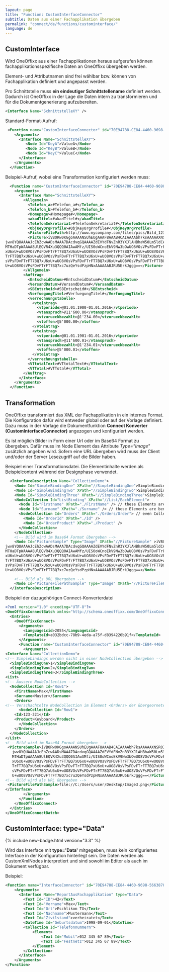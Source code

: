 ```yaml
---
layout: page
title: "Function: CustomInterfaceConnector"
subtitle: Daten aus einer Fachapplikation übergeben
permalink: "connect/de/functions/custominterface/"
language: de
---
```


## CustomInterface

Wird OneOffixx aus einer Fachapplikationen heraus aufgerufen können fachapplikationsspezifische Daten an OneOffixx übergeben werden.

Element- und Attributnamen sind frei wählbar bzw. können von Fachapplikation definiert und angepasst werden. 

Pro Schnittstelle muss __ein eindeutiger Schnittstellename__ definiert werden. Dadurch ist OneOffixx in der Lage die Daten intern zu transformieren und für die Dokumentgenerierung aufzubereiten.

```xml
<Interface Name="SchnittstelleXY" />
```
Standard-Format-Aufruf:

```xml
 <Function name="CustomInterfaceConnector" id="70E94788-CE84-4460-9698-5663878A295B">
    <Arguments>
      <Interface Name="SchnittstelleXY">
         <Node Id="KeyA">ValueA</Node>
         <Node Id="KeyB">ValueB</Node>
         <Node Id="KeyC">ValueC</Node>
      </Interface>
    </Arguments>
  </Function>
```

Beispiel-Aufruf, wobei eine Transformation konfiguriert werden muss:

```xml
  <Function name="CustomInterfaceConnector" id="70E94788-CE84-4460-9698-5663878A295B">
    <Arguments>
      <Interface Name="SchnittstelleXY"> 
        <Allgemein>
          <Telefon_a>#Telefon_a#</Telefon_a>
          <Telefon_b>#Telefon_b#</Telefon_b>
          <Homepage>#Homepage#</Homepage>
          <akadTitel>#akadTitel#</akadTitel>
          <TelefonSekretariat>#TelefonSekretariat#</TelefonSekretariat>
          <ObjKeyOrgProfile>#ObjKeyOrgProfile#</ObjKeyOrgProfile>
          <PictureFilePath>http://www.mycompany.com/files/pics/Bild_1234.jpg</PictureFilePath>
          <Picture>iVBORw0KGgoAAAANSUhEUgAAAF8AAAB4CAIAAAAbh7ksAAAAAXNSR0IArs4c6QAAAARnQU1BAACx
jwv8YQUAAAAJcEhZcwAADsMAAA7DAcdvqGQAAAAZdEVYdFNvZnR3YXJlAHBhaW50Lm5ldCA0LjAu
MTHaDTpWAAAA8UlEQVR4Xu3QQQ0AIAwAMfz/UIS0oWCnoEkV9Nw3bOwUO8VOsVPsFDvFTrFT7BQ7
xU6xU+wUO8VOsVPsFDvFTrFT7BQ7xU6xU+wUO8VOsVPsFDvFTrFT7BQ7xU6xU+wUO8VOsVPsFDvF
TrFT7BQ7xU6xU+wUO8VOsVPsFDvFTrFT7BQ7xU6xU+wUO8VOsVPsFDvFTrFT7BQ7xU6xU+wUO8VO
sVPsFDvFTrFT7BQ7xU6xU+wUO8VOsVPsFDvFTrFT7BQ7xU6xU+wUO8VOsVPsFDvFTrFT7BQ7xU6x
U+wUO8VOsVPsFDvFTrFT7BQ7xc7uzQeYsdPzpHNxAAAAAABJRU5ErkJggg==</Picture>
        </Allgemein>
        <Auftrag>
          <EntscheidDatum>#EntscheidDatum#</EntscheidDatum>
          <VersandDatum>#VersandDatum#</VersandDatum>
          <SBEntscheid>#SBEntscheid#</SBEntscheid>
          <VerfuegungTitel>#VerfuegungTitel#</VerfuegungTitel>
          <verrechnungstabelle>
            <vteintrag>
              <vtperiode>@01.01.1900-01.01.2016</vtperiode>
              <vtanspruch>@11'600.00</vtanspruch>
              <vtzurueckbezahlt>@1'234.00</vtzurueckbezahlt>
              <vtoffen>@5'000.00</vtoffen>
            </vteintrag>
            <vteintrag>
              <vtperiode>@01.01.1901-01.01.2016</vtperiode>
              <vtanspruch>@11'600.01</vtanspruch>
              <vtzurueckbezahlt>@1'234.01</vtzurueckbezahlt>
              <vtoffen>@5'000.01</vtoffen>
            </vteintrag>
          </verrechnungstabelle>
          <VTtotalText>#VTtotalText#</VTtotalText>
          <VTTotal>#VTTotal#</VTTotal>
        </Auftrag>
      </Interface>
    </Arguments>
  </Function>
```

## Transformation
OneOffixx transformiert das XML der Fachapplikation in ein internes Format. Die Konfiguration dafür wird entweder global oder auf der Vorlage definiert. Dazu muss in der Vorlage die Dokumentfunktion __Connect Konverter (CustomInterfaceConnector)__  angezogen und konfiguriert werden. 

Es ist möglich Bilder in Form einer Url oder im Base64 Format zu übergeben. Dafür muss im Node Element das Attribute _Type="Image"_ zusätzlich angeben wird. Sofern eine URL übergeben wird muss der Client und/oder der Server Lesezugriff auf die Bilder haben.

Beispiel einer Transformationsdatei. Die Elementinhalte werden als Beispielcontent während der Designphase verwendet.
```xml
  <InterfaceDescription Name="CollectionDemo">
    <Node Id="SimpleBindingOne" XPath="//SimpleBindingOne">SimpleBindingOneText</Node>
    <Node Id="SimpleBindingTwo" XPath="//SimpleBindingTwo">SimpleBindingTwoText</Node>
    <Node Id="SimpleBindingThree" XPath="//SimpleBindingThree">SimpleBindingThreeText</Node>
    <NodeCollection Id="ListBinding" XPath="//List/EachElement">
      <Node Id="Firstname" XPath="./FirstName" /> // these Elements are beneath <EachElement>
      <Node Id="Surname" XPath="./Surname" /> // these Elements are beneath <EachElement>
      <NodeCollection Id="Orders" XPath="./Orders/Order"> // even Collection in Collections are supported
        <Node Id="OrderId" XPath="./Id" />
        <Node Id="OrderProduct" XPath="./Product" />
      </NodeCollection>
    </NodeCollection>
    <!-- Bild wird im Base64 Format übergeben -->
    <Node Id="PictureSample" Type="Image" XPath="//PictureSample" >iVBORw0KGgoAAAANSUhEUgAAAF8AAAB4CAIAAAAbh7ksAAAAAXNSR0IArs4c6QAAAARnQU1BAACx
jwv8YQUAAAAJcEhZcwAADsMAAA7DAcdvqGQAAAAZdEVYdFNvZnR3YXJlAHBhaW50Lm5ldCA0LjAu
MTHaDTpWAAAA8UlEQVR4Xu3QQQ0AIAwAMfz/UIS0oWCnoEkV9Nw3bOwUO8VOsVPsFDvFTrFT7BQ7
xU6xU+wUO8VOsVPsFDvFTrFT7BQ7xU6xU+wUO8VOsVPsFDvFTrFT7BQ7xU6xU+wUO8VOsVPsFDvF
TrFT7BQ7xU6xU+wUO8VOsVPsFDvFTrFT7BQ7xU6xU+wUO8VOsVPsFDvFTrFT7BQ7xU6xU+wUO8VO
sVPsFDvFTrFT7BQ7xU6xU+wUO8VOsVPsFDvFTrFT7BQ7xU6xU+wUO8VOsVPsFDvFTrFT7BQ7xU6x
U+wUO8VOsVPsFDvFTrFT7BQ7xc7uzQeYsdPzpHNxAAAAAABJRU5ErkJggg==</Node>

    <!-- Bild als URL übergeben -->
    <Node Id="PictureFilePathSample" Type="Image" XPath="//PictureFilePathSample" /> <!-- The file path needs file:// as a prefix -->
  </InterfaceDescription>
```

Beispiel der dazugehörigen Connect-Konverterdatei
```xml
<?xml version="1.0" encoding="UTF-8"?>
<OneOffixxConnectBatch xmlns="http://schema.oneoffixx.com/OneOffixxConnectBatch/1" xmlns:xsi="http://www.w3.org/2001/XMLSchema-instance">
  <Entries>
    <OneOffixxConnect>
      <Arguments>
        <LanguageLcid>2055</LanguageLcid>
        <TemplateId>a032bdcc-78b9-4eda-a75f-d8394226b91f</TemplateId>
      </Arguments>
      <Function name="CustomInterfaceConnector" id="70E94788-CE84-4460-9698-5663878A295B">
        <Arguments>
<Interface Name="CollectionDemo">
<!-- Simplebindings werden nicht in einer NodeCollection übergeben -->
  <SimpleBindingOne>1</SimpleBindingOne>
  <SimpleBindingTwo>2</SimpleBindingTwo>
  <SimpleBindingThree>3</SimpleBindingThree>
<List>
<!-- Äussere NodeCollection -->
  <NodeCollection Id="Row1">
    <FirstName>Max</FirstName>
    <Surname>Muster</Surname>
    <Orders>
<!-- Verschachtelte NodeCollection im Element <Orders> der übergeorneten NodeCollection -->
      <NodeCollection Id="Row1">
	<Id>123-321</Id>
	<Product>Keyboard</Product>
      </NodeCollection>
    </Orders>
  </NodeCollection>
</List>
<!-- Bild wird im Base64 Format übergeben -->
 <PictureSample>iVBORw0KGgoAAAANSUhEUgAAAF8AAAB4CAIAAAAbh7ksAAAAAXNSR0IArs4c6QAAAARnQU1BAACx
   jwv8YQUAAAAJcEhZcwAADsMAAA7DAcdvqGQAAAAZdEVYdFNvZnR3YXJlAHBhaW50Lm5ldCA0LjAu
   MTHaDTpWAAAA8UlEQVR4Xu3QQQ0AIAwAMfz/UIS0oWCnoEkV9Nw3bOwUO8VOsVPsFDvFTrFT7BQ7
   xU6xU+wUO8VOsVPsFDvFTrFT7BQ7xU6xU+wUO8VOsVPsFDvFTrFT7BQ7xU6xU+wUO8VOsVPsFDvF
   TrFT7BQ7xU6xU+wUO8VOsVPsFDvFTrFT7BQ7xU6xU+wUO8VOsVPsFDvFTrFT7BQ7xU6xU+wUO8VO
   sVPsFDvFTrFT7BQ7xU6xU+wUO8VOsVPsFDvFTrFT7BQ7xU6xU+wUO8VOsVPsFDvFTrFT7BQ7xU6x
   U+wUO8VOsVPsFDvFTrFT7BQ7xc7uzQeYsdPzpHNxAAAAAABJRU5ErkJggg==</PictureSample>
<!-- Bild wird als URL übergeben -->
 <PictureFilePathSample>file://C:/Users/user/Desktop/Image3.png</PictureFilePathSample>
</Interface>
        </Arguments>
      </Function>
    </OneOffixxConnect>
  </Entries>
</OneOffixxConnectBatch>
```



## CustomInterface: type="Data"

{% include new-badge.html version="3.3" %} 

Wird das Interface mit __type='Data'__ mitgegeben, muss kein konfiguriertes Interface in der Konfiguration hinterlegt sein. Die Daten werden als CustomXmlNodes interpretiert und sind sowohl im Editor als auch im Dokument verfügbar. 

Beispiel:

```xml
<Function name="InterfaceConnector" id="70E94788-CE84-4460-9698-5663878A295B" xmlns="">
    <Arguments>
      <Interface Name="ReportAusFachapplikation" type="Data">
        <Text Id="ID">42</Text>
        <Text Id="Vorname">Max</Text>
        <Text Id="Ort">Eschlikon TG</Text>
        <Text Id="Nachname">Mustermann</Text>
        <Text Id="Zivilstand">verheiratet</Text>
        <DateTime Id="Geburtsdatum">1998-09-01</DateTime>
        <Collection Id="Telefonnummern">
            <Element>
                <Text Id="Mobil">012 345 67 89</Text>
                <Text Id="Festnetz">012 345 67 89</Text>
            </Element>
        </Collection>
      </Interface>
    </Arguments>
</Function>
```
